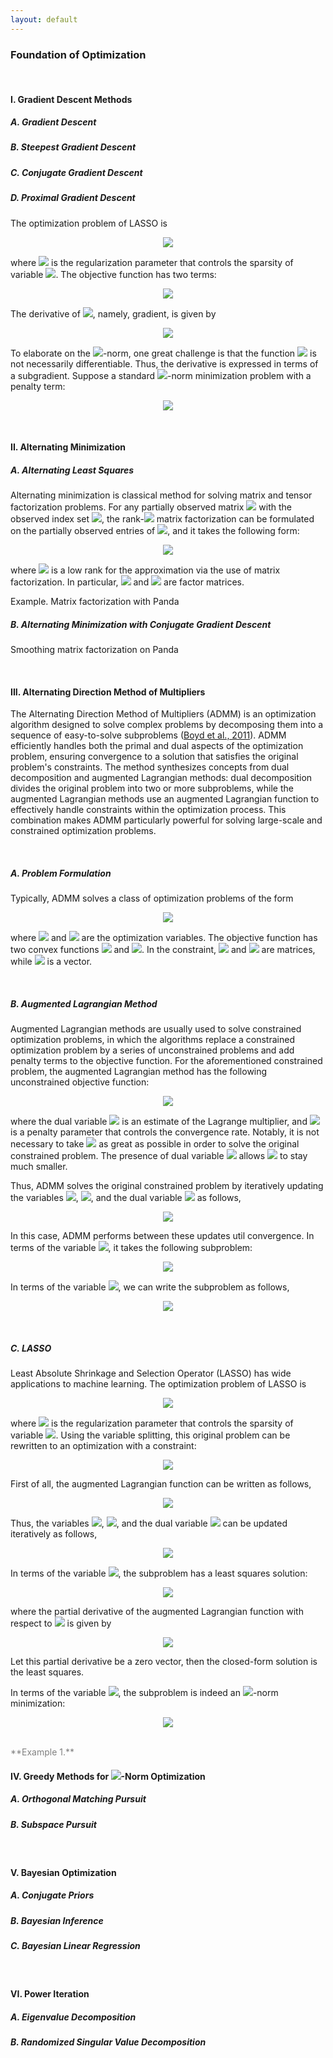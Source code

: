 ```yaml
---
layout: default
---
```


### Foundation of Optimization

<br>

#### I. Gradient Descent Methods

##### A. Gradient Descent

##### B. Steepest Gradient Descent

##### C. Conjugate Gradient Descent

##### D. Proximal Gradient Descent

The optimization problem of LASSO is

<p align = "center"><img align="middle" src="https://latex.codecogs.com/svg.latex?&space; \min_{\boldsymbol{x}}\, \frac{1}{2}\|\boldsymbol{A}\boldsymbol{x}-\boldsymbol{b}\|_2^2+\gamma\|\boldsymbol{x}\|_1 "/></p>

where <img style="display: inline;" src="https://latex.codecogs.com/svg.latex?&space;\gamma\geq 0"/> is the regularization parameter that controls the sparsity of variable <img style="display: inline;" src="https://latex.codecogs.com/svg.latex?&space;\boldsymbol{x}"/>. The objective function has two terms:

<p align = "center"><img align="middle" src="https://latex.codecogs.com/svg.latex?&space; \begin{cases} f(\boldsymbol{x})=\frac{1}{2}\|\boldsymbol{A}\boldsymbol{x}-\boldsymbol{b}\|_2^2 \\ g(\boldsymbol{x})=\gamma\|\boldsymbol{x}\|_1 \end{cases}"/></p>

The derivative of <img style="display: inline;" src="https://latex.codecogs.com/svg.latex?&space;f(\boldsymbol{x})"/>, namely, gradient, is given by

<p align = "center"><img align="middle" src="https://latex.codecogs.com/svg.latex?&space; \nabla f(\boldsymbol{x})=\frac{\operatorname{d}f(\boldsymbol{x})}{\operatorname{d}\boldsymbol{x}}=\boldsymbol{A}^\top(\boldsymbol{A}\boldsymbol{x}-\boldsymbol{b}) "/></p>

To elaborate on the <img style="display: inline;" src="https://latex.codecogs.com/svg.latex?&space;\ell_1"/>-norm, one great challenge is that the function <img style="display: inline;" src="https://latex.codecogs.com/svg.latex?&space;g(\boldsymbol{x})"/> is not necessarily differentiable. Thus, the derivative is expressed in terms of a subgradient. Suppose a standard <img style="display: inline;" src="https://latex.codecogs.com/svg.latex?&space;\ell_1"/>-norm minimization problem with a penalty term:

<p align = "center"><img align="middle" src="https://latex.codecogs.com/svg.latex?&space; \min_{\boldsymbol{x}}\, \frac{1}{2}\|\boldsymbol{x}-\boldsymbol{z}\|_2^2+\gamma\|\boldsymbol{x}\|_1 "/></p>


<br>

#### II. Alternating Minimization

##### A. Alternating Least Squares

Alternating minimization is classical method for solving matrix and tensor factorization problems. For any partially observed matrix <img style="display: inline;" src="https://latex.codecogs.com/svg.latex?&space;\boldsymbol{Y}\in\mathbb{R}^{N\times T}"/> with the observed index set <img style="display: inline;" src="https://latex.codecogs.com/svg.latex?&space;\Omega"/>, the rank-<img style="display: inline;" src="https://latex.codecogs.com/svg.latex?&space;R"/> matrix factorization can be formulated on the partially observed entries of <img style="display: inline;" src="https://latex.codecogs.com/svg.latex?&space;\boldsymbol{Y}"/>, and it takes the following form:

<p align = "center"><img align="middle" src="https://latex.codecogs.com/svg.latex?&space;\min_{\boldsymbol{W},\boldsymbol{X}}\,\frac{1}{2}\|\mathcal{P}_{\Omega}(\boldsymbol{Y}-\boldsymbol{W}^\top\boldsymbol{X})\|_F^2+\frac{\rho}{2}(\|\boldsymbol{W}\|_F^2+\|\boldsymbol{X}\|_F^2)"/></p>

where <img style="display: inline;" src="https://latex.codecogs.com/svg.latex?&space;R<\min\{N,T\}"/> is a low rank for the approximation via the use of matrix factorization. In particular, <img style="display: inline;" src="https://latex.codecogs.com/svg.latex?&space;\boldsymbol{W}\in\mathbb{R}^{R\times N}"/> and <img style="display: inline;" src="https://latex.codecogs.com/svg.latex?&space;\boldsymbol{X}\in\mathbb{R}^{R\times T}"/> are factor matrices.


Example. Matrix factorization with Panda

##### B. Alternating Minimization with Conjugate Gradient Descent

Smoothing matrix factorization on Panda

<br>

#### III. Alternating Direction Method of Multipliers

The Alternating Direction Method of Multipliers (ADMM) is an optimization algorithm designed to solve complex problems by decomposing them into a sequence of easy-to-solve subproblems ([Boyd et al., 2011](http://dx.doi.org/10.1561/2200000016)). ADMM efficiently handles both the primal and dual aspects of the optimization problem, ensuring convergence to a solution that satisfies the original problem's constraints. The method synthesizes concepts from dual decomposition and augmented Lagrangian methods: dual decomposition divides the original problem into two or more subproblems, while the augmented Lagrangian methods use an augmented Lagrangian function to effectively handle constraints within the optimization process. This combination makes ADMM particularly powerful for solving large-scale and constrained optimization problems.

<br>

##### A. Problem Formulation

Typically, ADMM solves a class of optimization problems of the form

<p align = "center"><img align="middle" src="https://latex.codecogs.com/svg.latex?&space;\begin{aligned} \min_{\boldsymbol{x},\boldsymbol{z}}\,& f(\boldsymbol{x})+g(\boldsymbol{z}) \\ \text{s.t.}\,& \boldsymbol{A}\boldsymbol{x}+\boldsymbol{B}\boldsymbol{z}=\boldsymbol{c} \end{aligned}"/></p>

where <img style="display: inline;" src="https://latex.codecogs.com/svg.latex?&space;\boldsymbol{x}\in\mathbb{R}^{n}"/> and <img style="display: inline;" src="https://latex.codecogs.com/svg.latex?&space;\boldsymbol{z}\in\mathbb{R}^{m}"/> are the optimization variables. The objective function has two convex functions <img style="display: inline;" src="https://latex.codecogs.com/svg.latex?&space;f(\boldsymbol{x})"/> and <img style="display: inline;" src="https://latex.codecogs.com/svg.latex?&space;g(\boldsymbol{z})"/>. In the constraint, <img style="display: inline;" src="https://latex.codecogs.com/svg.latex?&space;\boldsymbol{A}\in\mathbb{R}^{p\times n}"/> and <img style="display: inline;" src="https://latex.codecogs.com/svg.latex?&space;\boldsymbol{B}\in\mathbb{R}^{p\times m}"/> are matrices, while <img style="display: inline;" src="https://latex.codecogs.com/svg.latex?&space;\boldsymbol{c}\in\mathbb{R}^{p}"/> is a vector.

<br>

##### B. Augmented Lagrangian Method

Augmented Lagrangian methods are usually used to solve constrained optimization problems, in which the algorithms replace a constrained optimization problem by a series of unconstrained problems and add penalty terms to the objective function. For the aforementioned constrained problem, the augmented Lagrangian method has the following unconstrained objective function:

<p align = "center"><img align="middle" src="https://latex.codecogs.com/svg.latex?&space;\mathcal{L}_{\lambda}(\boldsymbol{x},\boldsymbol{z},\boldsymbol{w})= f(\boldsymbol{x})+g(\boldsymbol{z})+\frac{\lambda}{2}\|\boldsymbol{A}\boldsymbol{x}+\boldsymbol{B}\boldsymbol{z}-\boldsymbol{c}\|_2^2+\langle\boldsymbol{w},\boldsymbol{A}\boldsymbol{x}+\boldsymbol{B}\boldsymbol{z}-\boldsymbol{c}\rangle"/></p>

where the dual variable <img style="display: inline;" src="https://latex.codecogs.com/svg.latex?&space;\boldsymbol{w}\in\mathbb{R}^{p}"/> is an estimate of the Lagrange multiplier, and <img style="display: inline;" src="https://latex.codecogs.com/svg.latex?&space;\lambda"/> is a penalty parameter that controls the convergence rate. Notably, it is not necessary to take <img style="display: inline;" src="https://latex.codecogs.com/svg.latex?&space;\lambda"/> as great as possible in order to solve the original constrained problem. The presence of dual variable <img style="display: inline;" src="https://latex.codecogs.com/svg.latex?&space;\boldsymbol{w}"/> allows <img style="display: inline;" src="https://latex.codecogs.com/svg.latex?&space;\lambda"/> to stay much smaller.

Thus, ADMM solves the original constrained problem by iteratively updating the variables <img style="display: inline;" src="https://latex.codecogs.com/svg.latex?&space;\boldsymbol{x}"/>, <img style="display: inline;" src="https://latex.codecogs.com/svg.latex?&space;\boldsymbol{z}"/>, and the dual variable <img style="display: inline;" src="https://latex.codecogs.com/svg.latex?&space;\boldsymbol{w}"/> as follows,

<p align = "center"><img align="middle" src="https://latex.codecogs.com/svg.latex?&space;\begin{cases} \displaystyle\boldsymbol{x}:=\arg\min_{\boldsymbol{x}}\,\mathcal{L}_{\lambda}(\boldsymbol{x},\boldsymbol{z},\boldsymbol{w}) \\ \displaystyle\boldsymbol{z}:=\arg\min_{\boldsymbol{z}}\,\mathcal{L}_{\lambda}(\boldsymbol{x},\boldsymbol{z},\boldsymbol{w}) \\ \boldsymbol{w}:=\boldsymbol{w}+\lambda(\boldsymbol{A}\boldsymbol{x}+\boldsymbol{B}\boldsymbol{z}-\boldsymbol{c}) \end{cases}"/></p>

In this case, ADMM performs between these updates util convergence. In terms of the variable <img style="display: inline;" src="https://latex.codecogs.com/svg.latex?&space;\boldsymbol{x}"/>, it takes the following subproblem:

<p align = "center"><img align="middle" src="https://latex.codecogs.com/svg.latex?&space;\begin{aligned} \boldsymbol{x}:=&\arg\min_{\boldsymbol{x}}\,\mathcal{L}_{\lambda}(\boldsymbol{x},\boldsymbol{z},\boldsymbol{w}) \\ =&\arg\min_{\boldsymbol{x}}\,f(\boldsymbol{x})+\frac{\lambda}{2}\|\boldsymbol{A}\boldsymbol{x}+\boldsymbol{B}\boldsymbol{z}-\boldsymbol{c}\|_2^2+\langle\boldsymbol{w},\boldsymbol{A}\boldsymbol{x}\rangle \\ =&\arg\min_{\boldsymbol{x}}\,f(\boldsymbol{x})+\frac{\lambda}{2}\langle\boldsymbol{A}\boldsymbol{x},\boldsymbol{A}\boldsymbol{x}\rangle+\lambda\langle\boldsymbol{A}\boldsymbol{x},\boldsymbol{B}\boldsymbol{z}-\boldsymbol{c}\rangle+\lambda\langle\boldsymbol{A}\boldsymbol{x},\boldsymbol{w}/\lambda\rangle \\ =&\arg\min_{\boldsymbol{x}}\,f(\boldsymbol{x})+\frac{\lambda}{2}\|\boldsymbol{A}\boldsymbol{x}+\boldsymbol{B}\boldsymbol{z}-\boldsymbol{c}+\boldsymbol{w}/\lambda\|_2^2 \end{aligned}"/></p>

In terms of the variable <img style="display: inline;" src="https://latex.codecogs.com/svg.latex?&space;\boldsymbol{z}"/>, we can write the subproblem as follows,

<p align = "center"><img align="middle" src="https://latex.codecogs.com/svg.latex?&space;\begin{aligned} \boldsymbol{z}:=&\arg\min_{\boldsymbol{z}}\,\mathcal{L}_{\lambda}(\boldsymbol{x},\boldsymbol{z},\boldsymbol{w}) \\ =&\arg\min_{\boldsymbol{z}}\,g(\boldsymbol{z})+\frac{\lambda}{2}\|\boldsymbol{A}\boldsymbol{x}+\boldsymbol{B}\boldsymbol{z}-\boldsymbol{c}\|_2^2+\langle\boldsymbol{w},\boldsymbol{B}\boldsymbol{z}\rangle \\ =&\arg\min_{\boldsymbol{z}}\,g(\boldsymbol{z})+\frac{\lambda}{2}\langle\boldsymbol{B}\boldsymbol{z},\boldsymbol{B}\boldsymbol{z}\rangle+\lambda\langle\boldsymbol{B}\boldsymbol{z},\boldsymbol{A}\boldsymbol{x}-\boldsymbol{c}\rangle+\lambda\langle\boldsymbol{B}\boldsymbol{z},\boldsymbol{w}/\lambda\rangle \\ =&\arg\min_{\boldsymbol{z}}\,g(\boldsymbol{z})+\frac{\lambda}{2}\|\boldsymbol{A}\boldsymbol{x}+\boldsymbol{B}\boldsymbol{z}-\boldsymbol{c}+\boldsymbol{w}/\lambda\|_2^2 \end{aligned}"/></p>


<br>

##### C. LASSO

Least Absolute Shrinkage and Selection Operator (LASSO) has wide applications to machine learning. The optimization problem of LASSO is

<p align = "center"><img align="middle" src="https://latex.codecogs.com/svg.latex?&space; \min_{\boldsymbol{x}}\, \frac{1}{2}\|\boldsymbol{A}\boldsymbol{x}-\boldsymbol{b}\|_2^2+\gamma\|\boldsymbol{x}\|_1 "/></p>

where <img style="display: inline;" src="https://latex.codecogs.com/svg.latex?&space;\gamma"/> is the regularization parameter that controls the sparsity of variable <img style="display: inline;" src="https://latex.codecogs.com/svg.latex?&space;\boldsymbol{x}"/>. Using the variable splitting, this original problem can be rewritten to an optimization with a constraint:

<p align = "center"><img align="middle" src="https://latex.codecogs.com/svg.latex?&space; \begin{aligned} \min_{\boldsymbol{x},\boldsymbol{z}}\,&\frac{1}{2}\|\boldsymbol{A}\boldsymbol{x}-\boldsymbol{b}\|_2^2+\gamma\|\boldsymbol{z}\|_1 \\ \text{s.t.}\,&\boldsymbol{x}=\boldsymbol{z} \end{aligned}"/></p>

First of all, the augmented Lagrangian function can be written as follows,

<p align = "center"><img align="middle" src="https://latex.codecogs.com/svg.latex?&space;\mathcal{L}_{\lambda}(\boldsymbol{x},\boldsymbol{z},\boldsymbol{w})= \frac{1}{2}\|\boldsymbol{A}\boldsymbol{x}-\boldsymbol{b}\|_2^2+\gamma\|\boldsymbol{z}\|_1+\frac{\lambda}{2}\|\boldsymbol{x}-\boldsymbol{z}\|_2^2+\langle\boldsymbol{w},\boldsymbol{x}-\boldsymbol{z}\rangle"/></p>

Thus, the variables <img style="display: inline;" src="https://latex.codecogs.com/svg.latex?&space;\boldsymbol{x}"/>, <img style="display: inline;" src="https://latex.codecogs.com/svg.latex?&space;\boldsymbol{z}"/>, and the dual variable <img style="display: inline;" src="https://latex.codecogs.com/svg.latex?&space;\boldsymbol{w}"/> can be updated iteratively as follows,

<p align = "center"><img align="middle" src="https://latex.codecogs.com/svg.latex?&space;\begin{cases} \displaystyle\boldsymbol{x}:=\arg\min_{\boldsymbol{x}}\,\mathcal{L}_{\lambda}(\boldsymbol{x},\boldsymbol{z},\boldsymbol{w}) \\ \displaystyle\boldsymbol{z}:=\arg\min_{\boldsymbol{z}}\,\mathcal{L}_{\lambda}(\boldsymbol{x},\boldsymbol{z},\boldsymbol{w}) \\ \boldsymbol{w}:=\boldsymbol{w}+\lambda(\boldsymbol{x}-\boldsymbol{z}) \end{cases}"/></p>

In terms of the variable <img style="display: inline;" src="https://latex.codecogs.com/svg.latex?&space;\boldsymbol{x}"/>, the subproblem has a least squares solution:

<p align = "center"><img align="middle" src="https://latex.codecogs.com/svg.latex?&space;\begin{aligned} \boldsymbol{x}:=&\arg\min_{\boldsymbol{x}}\,\mathcal{L}_{\lambda}(\boldsymbol{x},\boldsymbol{z},\boldsymbol{w}) \\ =&\arg\min_{\boldsymbol{x}}\,\frac{1}{2}\|\boldsymbol{A}\boldsymbol{x}-\boldsymbol{b}\|_2^2+\frac{\lambda}{2}\|\boldsymbol{x}-\boldsymbol{z}\|_2^2+\langle\boldsymbol{w},\boldsymbol{x}\rangle \\ =&(\boldsymbol{A}^\top\boldsymbol{A}+\lambda\boldsymbol{I})^{-1}(\boldsymbol{A}^\top\boldsymbol{b}+\lambda\boldsymbol{z}-\boldsymbol{w}) \end{aligned}"/></p>

where the partial derivative of the augmented Lagrangian function with respect to <img style="display: inline;" src="https://latex.codecogs.com/svg.latex?&space;\boldsymbol{x}"/> is given by

<p align = "center"><img align="middle" src="https://latex.codecogs.com/svg.latex?&space;\begin{aligned} \frac{\partial\mathcal{L}_{\lambda}(\boldsymbol{x},\boldsymbol{z},\boldsymbol{w})}{\partial\boldsymbol{x}}=&\boldsymbol{A}^\top(\boldsymbol{A}\boldsymbol{x}-\boldsymbol{b})+\lambda(\boldsymbol{x}-\boldsymbol{z})+\boldsymbol{w} \\ =&(\boldsymbol{A}^\top\boldsymbol{A}+\lambda\boldsymbol{I})\boldsymbol{x}-\boldsymbol{A}^\top\boldsymbol{b}-\lambda\boldsymbol{z}+\boldsymbol{w} \end{aligned}"/></p>

Let this partial derivative be a zero vector, then the closed-form solution is the least squares.

In terms of the variable <img style="display: inline;" src="https://latex.codecogs.com/svg.latex?&space;\boldsymbol{z}"/>, the subproblem is indeed an <img style="display: inline;" src="https://latex.codecogs.com/svg.latex?&space;\ell_1"/>-norm minimization:

<p align = "center"><img align="middle" src="https://latex.codecogs.com/svg.latex?&space;\begin{aligned} \boldsymbol{z}:=&\arg\min_{\boldsymbol{z}}\,\mathcal{L}_{\lambda}(\boldsymbol{x},\boldsymbol{z},\boldsymbol{w}) \\ =&\arg\min_{\boldsymbol{z}}\,\gamma\|\boldsymbol{z}\|_1+\frac{\lambda}{2}\|\boldsymbol{z}-\boldsymbol{x}\|_2^2-\langle\boldsymbol{w},\boldsymbol{z}\rangle \\ =&\arg\min_{\boldsymbol{z}}\,\gamma\|\boldsymbol{z}\|_1+\frac{\lambda}{2}\|\boldsymbol{z}-\boldsymbol{x}-\boldsymbol{w}/\lambda\|_2^2 \end{aligned}"/></p>

<br>

<span style="color:gray">
**Example 1.**
</span>


<br>


#### IV. Greedy Methods for <img style="display: inline;" src="https://latex.codecogs.com/svg.latex?&space;\ell_0"/>-Norm Optimization

##### A. Orthogonal Matching Pursuit


##### B. Subspace Pursuit


<br>

#### V. Bayesian Optimization

##### A. Conjugate Priors

##### B. Bayesian Inference

##### C. Bayesian Linear Regression

<br>

#### VI. Power Iteration

##### A. Eigenvalue Decomposition

##### B. Randomized Singular Value Decomposition

<br>

